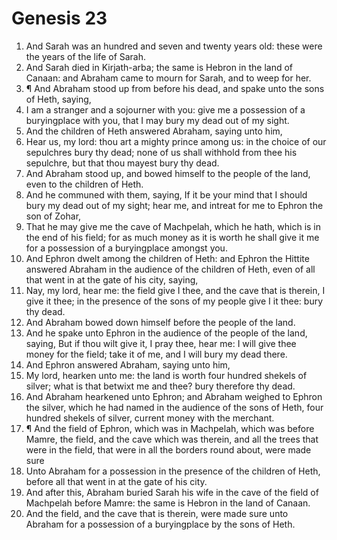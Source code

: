 ﻿# Genesis  23
1. And Sarah was an hundred and seven and twenty years old: these were the years of the life of Sarah. 
2. And Sarah died in Kirjath-arba; the same is Hebron in the land of Canaan: and Abraham came to mourn for Sarah, and to weep for her. 
3. ¶ And Abraham stood up from before his dead, and spake unto the sons of Heth, saying, 
4. I am a stranger and a sojourner with you: give me a possession of a buryingplace with you, that I may bury my dead out of my sight. 
5. And the children of Heth answered Abraham, saying unto him, 
6. Hear us, my lord: thou art a mighty prince among us: in the choice of our sepulchres bury thy dead; none of us shall withhold from thee his sepulchre, but that thou mayest bury thy dead. 
7. And Abraham stood up, and bowed himself to the people of the land, even to the children of Heth. 
8. And he communed with them, saying, If it be your mind that I should bury my dead out of my sight; hear me, and intreat for me to Ephron the son of Zohar, 
9. That he may give me the cave of Machpelah, which he hath, which is in the end of his field; for as much money as it is worth he shall give it me for a possession of a buryingplace amongst you. 
10. And Ephron dwelt among the children of Heth: and Ephron the Hittite answered Abraham in the audience of the children of Heth, even of all that went in at the gate of his city, saying, 
11. Nay, my lord, hear me: the field give I thee, and the cave that is therein, I give it thee; in the presence of the sons of my people give I it thee: bury thy dead. 
12. And Abraham bowed down himself before the people of the land. 
13. And he spake unto Ephron in the audience of the people of the land, saying, But if thou wilt give it, I pray thee, hear me: I will give thee money for the field; take it of me, and I will bury my dead there. 
14. And Ephron answered Abraham, saying unto him, 
15. My lord, hearken unto me: the land is worth four hundred shekels of silver; what is that betwixt me and thee? bury therefore thy dead. 
16. And Abraham hearkened unto Ephron; and Abraham weighed to Ephron the silver, which he had named in the audience of the sons of Heth, four hundred shekels of silver, current money with the merchant. 
17. ¶ And the field of Ephron, which was in Machpelah, which was before Mamre, the field, and the cave which was therein, and all the trees that were in the field, that were in all the borders round about, were made sure 
18. Unto Abraham for a possession in the presence of the children of Heth, before all that went in at the gate of his city. 
19. And after this, Abraham buried Sarah his wife in the cave of the field of Machpelah before Mamre: the same is Hebron in the land of Canaan. 
20. And the field, and the cave that is therein, were made sure unto Abraham for a possession of a buryingplace by the sons of Heth. 
